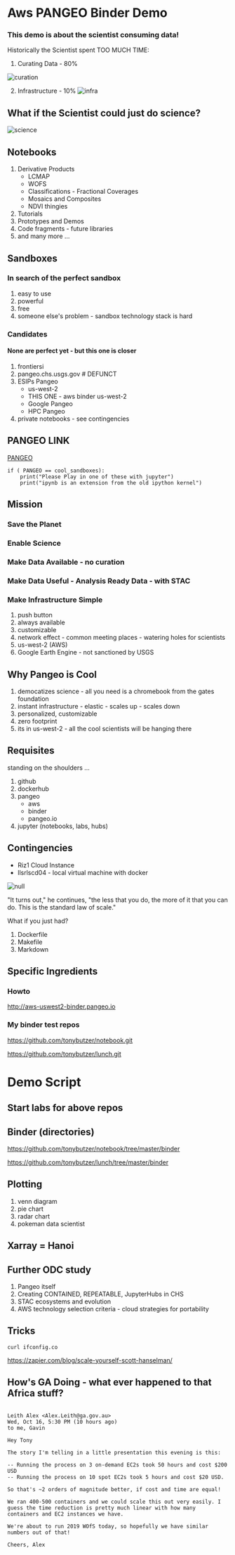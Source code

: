 # Aws PANGEO Binder Demo

### This demo is about the scientist consuming data!

Historically the Scientist spent TOO MUCH TIME:

1. Curating Data - 80%

![curation](https://tr3.cbsistatic.com/hub/i/r/2016/05/25/805d84c4-4433-4e88-8deb-beba35642fd7/resize/770x/8310bac8293c2ff33234a742de31e1a6/dataproc.jpg)

2. Infrastructure - 10%
![infra](https://www.veritis.com/wp-content/uploads/2019/06/it-infrastructure-services-1.png)

## What if the Scientist could just do science?
![science](https://encrypted-tbn0.gstatic.com/images?q=tbn:ANd9GcTE9IfrG_7Uia2s6Ci5q6GF866QJRmCrrRbRcXpDL1I7OuONQjJ)


## Notebooks

1. Derivative Products
	- LCMAP
	- WOFS
	- Classifications - Fractional Coverages
	- Mosaics and Composites
	- NDVI thingies
2. Tutorials
3. Prototypes and Demos
4. Code fragments - future libraries
5. and many more ...

## Sandboxes

### In search of the perfect sandbox

1. easy to use
2. powerful
3. free
4. someone else's problem - sandbox technology stack is hard

### Candidates

#### None are perfect yet - but this one is closer

1. frontiersi
2. pangeo.chs.usgs.gov # DEFUNCT
3. ESIPs Pangeo
	- us-west-2
	- THIS ONE - aws binder us-west-2
	- Google Pangeo
	- HPC Pangeo
4. private notebooks - see contingencies


## PANGEO LINK

[PANGEO](https://github.com/tonybutzer/notebook/blob/master/aboutPangeo.md)

```
if ( PANGEO == cool_sandboxes):
	print("Please Play in one of these with jupyter")
	print("ipynb is an extension from the old ipython kernel")
```


## Mission

### Save the Planet
### Enable Science

### Make Data Available - no curation 
### Make Data Useful - Analysis Ready Data - with STAC

### Make Infrastructure Simple
1. push button
2. always available
3. customizable
4. network effect - common meeting places - watering holes for scientists
5. us-west-2 (AWS)
6. Google Earth Engine - not sanctioned by USGS

## Why Pangeo is  Cool

1. democatizes science - all you need is a chromebook from the gates foundation
2. instant infrastructure - elastic - scales up - scales down
3. personalized, customizable
4. zero footprint
5. its in us-west-2 - all the cool scientists will be hanging there


## Requisites

standing on the shoulders ...

1. github
2. dockerhub
3. pangeo
    - aws
    - binder
    - pangeo.io
4. jupyter (notebooks, labs, hubs)


## Contingencies

- Riz1 Cloud Instance
- llsrlscd04 - local virtual machine with docker

![null](https://www.hanselman.com/blog/content/binary/Windows-Live-Writer/f7e432634b00_9C16/image_4.png)

"It turns out," he continues, "the less that you do, the more of it that you can do. This is the standard law of scale."

What if you just had?

1. Dockerfile
2. Makefile
3. Markdown


## Specific Ingredients

### Howto

http://aws-uswest2-binder.pangeo.io

### My binder test repos


https://github.com/tonybutzer/notebook.git

https://github.com/tonybutzer/lunch.git


# Demo Script

## Start labs for above repos

## Binder (directories)

https://github.com/tonybutzer/notebook/tree/master/binder

https://github.com/tonybutzer/lunch/tree/master/binder

## Plotting


1. venn diagram
2. pie chart
3. radar chart
4. pokeman data scientist

## Xarray = Hanoi

## Further ODC study

1. Pangeo itself
2. Creating CONTAINED, REPEATABLE, JupyterHubs in CHS
3. STAC ecosystems and evolution
4. AWS technology selection criteria - cloud strategies for portability


## Tricks

```
curl ifconfig.co
```

https://zapier.com/blog/scale-yourself-scott-hanselman/

## How's GA Doing - what ever happened to that Africa stuff?

```

Leith Alex <Alex.Leith@ga.gov.au>
Wed, Oct 16, 5:30 PM (10 hours ago)
to me, Gavin

Hey Tony

The story I'm telling in a little presentation this evening is this:

-- Running the process on 3 on-demand EC2s took 50 hours and cost $200 USD
-- Running the process on 10 spot EC2s took 5 hours and cost $20 USD.

So that's ~2 orders of magnitude better, if cost and time are equal!

We ran 400-500 containers and we could scale this out very easily. I guess the time reduction is pretty much linear with how many containers and EC2 instances we have.

We're about to run 2019 WOfS today, so hopefully we have similar numbers out of that!

Cheers, Alex

```
